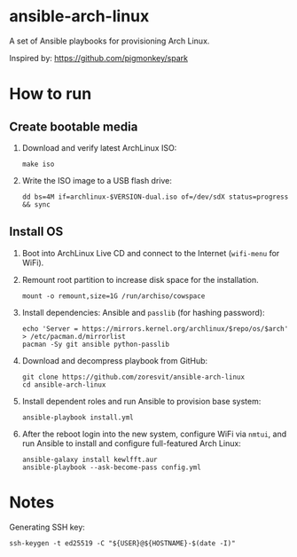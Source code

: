 ansible-arch-linux
==================

A set of Ansible playbooks for provisioning Arch Linux.

Inspired by: https://github.com/pigmonkey/spark

How to run
==========

Create bootable media
---------------------

1. Download and verify latest ArchLinux ISO:

    ```
    make iso
    ```

2. Write the ISO image to a USB flash drive:

    ```
    dd bs=4M if=archlinux-$VERSION-dual.iso of=/dev/sdX status=progress && sync
    ```

Install OS
----------

1. Boot into ArchLinux Live CD and connect to the Internet (`wifi-menu` for WiFi).

2. Remount root partition to increase disk space for the installation.

    ```
    mount -o remount,size=1G /run/archiso/cowspace
    ```

3. Install dependencies: Ansible and `passlib` (for hashing password):

    ```
    echo 'Server = https://mirrors.kernel.org/archlinux/$repo/os/$arch' > /etc/pacman.d/mirrorlist
    pacman -Sy git ansible python-passlib
    ```

4. Download and decompress playbook from GitHub:

    ```
    git clone https://github.com/zoresvit/ansible-arch-linux
    cd ansible-arch-linux
    ```


5. Install dependent roles and run Ansible to provision base system:

    ```
    ansible-playbook install.yml
    ```

6. After the reboot login into the new system, configure WiFi via `nmtui`,
   and run Ansible to install and configure full-featured Arch Linux:

    ```
    ansible-galaxy install kewlfft.aur
    ansible-playbook --ask-become-pass config.yml
    ```

Notes
=====

Generating SSH key:

```
ssh-keygen -t ed25519 -C "${USER}@${HOSTNAME}-$(date -I)"
```
